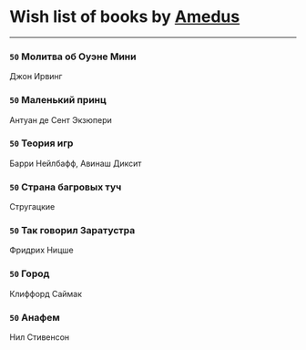 # Wish list of books by [Amedus](https://plus.google.com/u/0/110264801141878066061/)
---

### `50` Молитва об Оуэне Мини
Джон Ирвинг

### `50` Маленький принц
Антуан де Сент Экзюпери

### `50` Теория игр
Барри Нейлбафф, Авинаш Диксит

### `50` Страна багровых туч
Стругацкие

### `50` Так говорил Заратустра
Фридрих Ницше

### `50` Город
Клиффорд Саймак

### `50` Анафем
Нил Стивенсон


